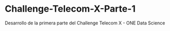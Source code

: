 # Challenge-Telecom-X-Parte-1
Desarrollo de la primera parte del Challenge Telecom X - ONE Data Science

